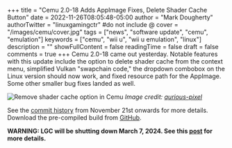 +++
title = "Cemu 2.0-18 Adds AppImage Fixes, Delete Shader Cache Button"
date = 2022-11-26T08:05:48-05:00
author = "Mark Dougherty"
authorTwitter = "linuxgamingctr" #do not include @
cover = "/images/cemu/cover.jpg"
tags = ["news", "software update", "cemu", "emulation"]
keywords = ["cemu", "wii u", "wii u emulation", "linux"]
description = ""
showFullContent = false
readingTime = false
draft = false
comments = true
+++
Cemu 2.0-18 came out yesterday. Notable features with this update include the option to delete shader cache from the context menu, simplified Vulkan "swapchain code," the dropdown combobox on the Linux version should now work, and fixed resource path for the AppImage. Some other smaller bug fixes landed as well.

![Remove shader cache option in Cemu](/images/cemu/remove_shader_cache_option.png)
*Image credit: [qurious-pixel](https://github.com/cemu-project/Cemu/pull/524)*

See the [commit history](https://github.com/cemu-project/Cemu/commits/main) from November 21st onwards for more details. Download the pre-compiled build from [GitHub](https://github.com/cemu-project/Cemu/releases/tag/v2.0-18).

**WARNING: LGC will be shutting down March 7, 2024. See this [post](https://linuxgamingcentral.com/posts/the-end-of-lgc/) for more details.**
